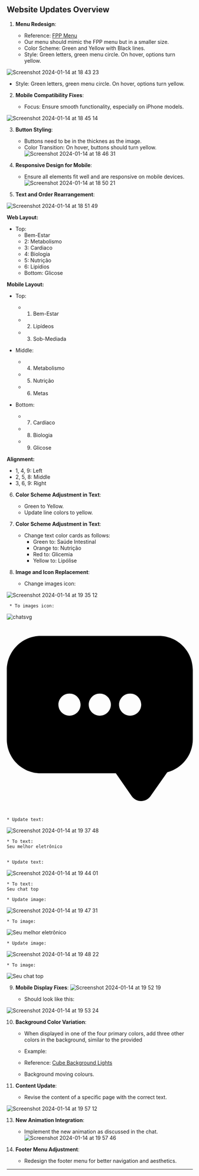 ## Website Updates Overview

1. **Menu Redesign**:
    
    * Reference: [FPP Menu](https://fpp.net/)
    * Our menu should mimic the FPP menu but in a smaller size.
    * Color Scheme: Green and Yellow with Black lines.
    * Style: Green letters, green menu circle. On hover, options turn yellow.
  

![Screenshot 2024-01-14 at 18 43 23](https://github.com/LuigiClemente/landing-page/assets/110490237/76813a68-6622-4928-a13c-64108ee50ab7)


* Style: Green letters, green menu circle. On hover, options turn yellow.


2. **Mobile Compatibility Fixes**:
    
    * Focus: Ensure smooth functionality, especially on iPhone models.
  
![Screenshot 2024-01-14 at 18 45 14](https://github.com/LuigiClemente/landing-page/assets/110490237/a5308499-05af-4c32-8b73-cae4dc6b8703)

3. **Button Styling**:
    
    * Buttons need to be in the thicknes as the image.
    * Color Transition: On hover, buttons should turn yellow.
  ![Screenshot 2024-01-14 at 18 46 31](https://github.com/LuigiClemente/landing-page/assets/110490237/f8192042-5f39-41fd-b30a-8c51b662d7db)
      
4. **Responsive Design for Mobile**:
    
    * Ensure all elements fit well and are responsive on mobile devices.
![Screenshot 2024-01-14 at 18 50 21](https://github.com/LuigiClemente/landing-page/assets/110490237/607f15e9-9665-4750-aed9-9461f86e4add)


5. **Text and Order Rearrangement**:

 ![Screenshot 2024-01-14 at 18 51 49](https://github.com/LuigiClemente/landing-page/assets/110490237/4aa9d201-2a30-4935-a12d-d0456da41b34)

   **Web Layout:**

* Top:
    * Bem-Estar
    * 2: Metabolismo
    * 3: Cardiaco
    * 4: Biologia
    * 5: Nutrição
    * 6: Lipídios
    * Bottom: Glicose

**Mobile Layout:**

* Top:
    * 1. Bem-Estar
    * 2. Lipídeos
    * 3. Sob-Mediada

* Middle:
    * 4. Metabolismo
    * 5. Nutrição
    * 6. Metas

* Bottom:
    * 7. Cardíaco
    * 8. Biologia
    * 9. Glicose

**Alignment:**

* 1, 4, 9: Left
* 2, 5, 8: Middle
* 3, 6, 9: Right
        
6. **Color Scheme Adjustment in Text**:
    * Green to Yellow.
    * Update line colors to yellow.
     
7. **Color Scheme Adjustment in Text**:
    * Change text color cards as follows:
        * Green to: Saúde Intestinal  
        * Orange to: Nutrição
        * Red to: Glicemia
        * Yellow to: Lipólise
  
8. **Image and Icon Replacement**:
    
    * Change images icon:
  
![Screenshot 2024-01-14 at 19 35 12](https://github.com/LuigiClemente/landing-page/assets/110490237/61c41eae-ee7d-4c33-9f60-ddb39fab1468)

     * To images icon:

![chatsvg](https://github.com/LuigiClemente/landing-page/assets/110490237/8b90f728-1187-4fcc-b0c3-3e1260a59812)<?xml version="1.0" encoding="iso-8859-1"?>
<!-- Uploaded to: SVG Repo, www.svgrepo.com, Generator: SVG Repo Mixer Tools -->
<!DOCTYPE svg PUBLIC "-//W3C//DTD SVG 1.1//EN" "http://www.w3.org/Graphics/SVG/1.1/DTD/svg11.dtd">
<svg fill="#000000" version="1.1" id="Capa_1" xmlns="http://www.w3.org/2000/svg" xmlns:xlink="http://www.w3.org/1999/xlink" 
	 width="800px" height="800px" viewBox="0 0 45.779 45.779"
	 xml:space="preserve">
<g>
	<g>
		<path d="M37.426,2.633H8.362C3.746,2.633,0,6.369,0,10.985v17.003c0,4.615,3.747,8.344,8.362,8.344h18.48l3.902,5.604
			c0.527,0.756,1.39,1.209,2.311,1.211c0.92,0.002,1.785-0.443,2.314-1.197l4.129-5.865c3.611-0.924,6.281-4.198,6.281-8.098V10.985
			C45.779,6.369,42.042,2.633,37.426,2.633z M15.431,22.203c-1.505,0-2.726-1.215-2.726-2.717c0-1.499,1.221-2.716,2.726-2.716
			c1.506,0,2.726,1.217,2.726,2.716C18.157,20.988,16.937,22.203,15.431,22.203z M22.894,22.203c-1.505,0-2.726-1.215-2.726-2.717
			c0-1.499,1.221-2.716,2.726-2.716c1.506,0,2.725,1.217,2.725,2.716C25.619,20.988,24.4,22.203,22.894,22.203z M30.357,22.203
			c-1.506,0-2.727-1.215-2.727-2.717c0-1.499,1.221-2.716,2.727-2.716s2.726,1.217,2.726,2.716
			C33.083,20.988,31.863,22.203,30.357,22.203z"/>
	</g>
</g>
</svg>

     
    * Update text:
    
![Screenshot 2024-01-14 at 19 37 48](https://github.com/LuigiClemente/landing-page/assets/110490237/39f45126-9278-4896-aee8-b1b53b553c8d)
    
    * To text:
    Seu melhor eletrônico
    

    * Update text:
    
   ![Screenshot 2024-01-14 at 19 44 01](https://github.com/LuigiClemente/landing-page/assets/110490237/9124429d-61e2-4a02-b816-e2b4266f73e5)

    * To text:
    Seu chat top

    * Update image:
![Screenshot 2024-01-14 at 19 47 31](https://github.com/LuigiClemente/landing-page/assets/110490237/16e0e595-f103-42e9-bcf6-234f6a94c8d8)


    * To image:
![Seu melhor eletrônico](https://github.com/LuigiClemente/landing-page/assets/110490237/6ca6848a-686e-42e0-b35d-ad97e5495fc2)


    * Update image:
![Screenshot 2024-01-14 at 19 48 22](https://github.com/LuigiClemente/landing-page/assets/110490237/1864df03-abd2-40dd-80ec-1b79c9fbd6b1)


    * To image:
![Seu chat top](https://github.com/LuigiClemente/landing-page/assets/110490237/1aef7d28-5e5f-45aa-a68d-00f34b12c54f)



9. **Mobile Display Fixes**:
![Screenshot 2024-01-14 at 19 52 19](https://github.com/LuigiClemente/landing-page/assets/110490237/6ac94266-9c5b-4f77-a3fe-026adc406fda)
    
    
    
    
    * Should look like this:
  
![Screenshot 2024-01-14 at 19 53 24](https://github.com/LuigiClemente/landing-page/assets/110490237/57a10bec-5d44-4c28-9a5a-14ce84110a3a)


10. **Background Color Variation**:
    
    * When displayed in one of the four primary colors, add three other colors in the background, similar to the provided
    
    * Example:

    * Reference: [Cube Background Lights](https://cube.dev/product/caching-and-data-performance)
    

    * Background moving colours.
    
12. **Content Update**:
    
    * Revise the content of a specific page with the correct text.
   
![Screenshot 2024-01-14 at 19 57 12](https://github.com/LuigiClemente/landing-page/assets/110490237/513914a7-7815-4598-998e-b3f7489009cc)




13. **New Animation Integration**:
    
    * Implement the new animation as discussed in the chat.
![Screenshot 2024-01-14 at 19 57 46](https://github.com/LuigiClemente/landing-page/assets/110490237/9fffdb08-a49c-4d6f-903f-7afe2ba0aa4c)
   
  
14. **Footer Menu Adjustment**:
    
    * Redesign the footer menu for better navigation and aesthetics.

* * *
